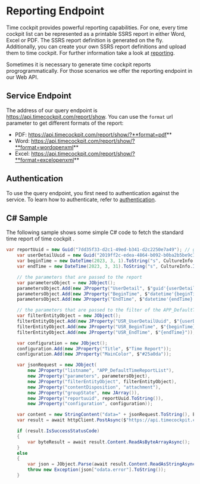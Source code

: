 # Reporting Endpoint

Time cockpit provides powerful reporting capabilities. For one, every time cockpit list can be represented as a printable SSRS report in either Word, Excel or PDF. The SSRS report definition is generated on the fly. Additionally, you can create your own SSRS report definitions and upload them to time cockpit. For further information take a look at [reporting](~/doc/reporting/overview.md).

Sometimes it is necessary to generate time cockpit reports progrogrammatically. For those scenarios we offer the reporting endpoint in our Web API.

## Service Endpoint

The address of our query endpoint is <https://api.timecockpit.com/report/show>. You can use the `format` url parameter to get different formats of the report:

- PDF: https://api.timecockpit.com/report/show/?**format=pdf**
- Word: https://api.timecockpit.com/report/show/?**format=wordopenxml**
- Excel: https://api.timecockpit.com/report/show/?**format=excelopenxml**

## Authentication

To use the query endpoint, you first need to authentication against the service. To learn how to authenticate, refer to [authentication](authentication.md).

## C# Sample

The following sample shows some simple C# code to fetch the standard time report of time cockpit .

```cs
var reportUuid = new Guid("7dd35f33-d2c1-49ed-b341-d2c2250e7a49"); // guid of the default time report
	var userDetailUuid = new Guid("2019ff2c-edea-4864-b092-b0ba2b5be9c1"); // guid of the user to fetch the report for
	var beginTime = new DateTime(2023, 3, 1).ToString("s", CultureInfo.InvariantCulture); // the begin time of the period to get the time report for
	var endTime = new DateTime(2023, 3, 31).ToString("s", CultureInfo.InvariantCulture); // the end time of the period to get the time report for

	// the parameters that are passed to the report
	var parametersObject = new JObject();
	parametersObject.Add(new JProperty("UserDetail", $"guid'{userDetailUuid}'"));
	parametersObject.Add(new JProperty("BeginTime", $"datetime'{beginTime}'"));
	parametersObject.Add(new JProperty("EndTime", $"datetime'{endTime}'"));

	// the parameters that are passed to the filter of the APP_DefaultTimeReportList
	var filterEntityObject = new JObject();
	filterEntityObject.Add(new JProperty("USR_UserDetailUuid", $"{userDetailUuid}"));
	filterEntityObject.Add(new JProperty("USR_BeginTime", $"{beginTime}"));
	filterEntityObject.Add(new JProperty("USR_EndTime", $"{endTime}"));

	var configuration = new JObject();
	configuration.Add(new JProperty("Title", $"Time Report"));
	configuration.Add(new JProperty("MainColor", $"#25a0da"));

	var jsonRequest = new JObject(
		new JProperty("listname", "APP_DefaultTimeReportList"),
		new JProperty("parameters", parametersObject),
		new JProperty("filterEntityObject", filterEntityObject),
		new JProperty("contentDisposition", "attachment"),
		new JProperty("groupState", new JArray()),
		new JProperty("reportuuid", reportUuid.ToString()),
		new JProperty("configuration", configuration));

	var content = new StringContent("data=" + jsonRequest.ToString(), Encoding.UTF8, "application/x-www-form-urlencoded");
	var result = await httpClient.PostAsync($"https://api.timecockpit.com/report/show/?format=pdf", content);

	if (result.IsSuccessStatusCode)
	{
		var byteResult = await result.Content.ReadAsByteArrayAsync();
	}
	else
	{
		var json = JObject.Parse(await result.Content.ReadAsStringAsync());
		throw new Exception(json["odata.error"].ToString());
	}
```